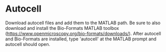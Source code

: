 # Autocell

Download autocell files and add them to the MATLAB path.
Be sure to also download and install the Bio-Formats MATLAB toolbox (https://www.openmicroscopy.org/bio-formats/downloads/).
After autocell and Bio-Formats are installed, type 'autocell' at the MATLAB prompt and autocell should open.
